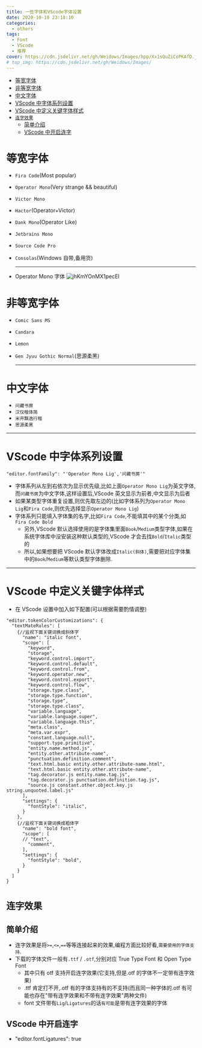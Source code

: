 ```yaml
---
title: 一些字体和VScode字体设置
date: 2020-10-18 23:18:10
categories:
  - others
tags:
  - Font
  - VScode
  - 推荐
cover: https://cdn.jsdelivr.net/gh/Weidows/Images/hpp/Xx1sQuZiCoPKAfD.jpg
# top_img: https://cdn.jsdelivr.net/gh/Weidows/Images/
---
```


<!--
 * @Author: Weidows
 * @LastEditors: Weidows
 * @LastEditTime: 2021-03-21 17:10:56
 * @FilePath: \Weidowsd:\Game\Github\Blog-private\source\_posts\others\font.md
-->

- [等宽字体](#等宽字体)
- [非等宽字体](#非等宽字体)
- [中文字体](#中文字体)
- [VScode 中字体系列设置](#vscode-中字体系列设置)
- [VScode 中定义关键字体样式](#vscode-中定义关键字体样式)
- [`连字效果`](#连字效果)
  - [简单介绍](#简单介绍)
  - [VScode 中开启连字](#vscode-中开启连字)

# 等宽字体

- `Fira Code`(Most popular)
- `Operator Mono`(Very strange && beautiful)
- `Victor Mono`
- `Hactor`(Operator+Victor)
- `Dank Mono`(Operator Like)
- `Jetbrains Mono`
- `Source Code Pro`
- `Consolas`(Windows 自带,备用货)

  ***

- Operator Mono 字体
  ![jhKmYOnMX1pecEI](https://cdn.jsdelivr.net/gh/Weidows/Images/hpp/NceHJmuqKvM4XUL.jpg)

# 非等宽字体

- `Comic Sans MS`
- `Candara`
- `Lemon`
- `Gen Jyuu Gothic Normal`(思源柔黑)

  ***

# 中文字体

- `问藏书房`
- `汉仪楷体简`
- `米开飘逸行楷`
- `思源柔黑`

---

# VScode 中字体系列设置

```
"editor.fontFamily": "'Operator Mono Lig','问藏书房'"
```

- 字体系列从左到右依次为显示优先级,比如上面`Operator Mono Lig`为英文字体,而`问藏书房`为中文字体,这样设置后,VScode 英文显示为前者,中文显示为后者
- 如果某类型字体重复设置,则优先取左边的(比如字体系列为`Operator Mono Lig`和`Fira Code`,则优先选择显示`Operator Mono Lig`)
- 字体系列只能填入字体集的名字,比如`Fira Code`,不能填其中的某个分类,如`Fira Code Bold`
  - 另外,VScode 默认选择使用的是字体集里面`Book`/`Medium`类型字体,如果在系统字体库中没安装这种默认类型的,VScode 才会去找`Bold`/`Italic`类型的
  - 所以,如果想要把 VScode 默认字体改成`Italic(斜体)`,需要把对应字体集中的`Book`/`Medium`等默认类型字体删除.

---

# VScode 中定义关键字体样式

- 在 VScode 设置中加入如下配置(可以根据需要酌情调整)

```
"editor.tokenColorCustomizations": {
  "textMateRules": [
    {//监视下面关键词换成斜体字
      "name": "italic font",
      "scope": [
        "keyword",
        "storage",
        "keyword.control.import",
        "keyword.control.default",
        "keyword.control.from",
        "keyword.operator.new",
        "keyword.control.export",
        "keyword.control.flow",
        "storage.type.class",
        "storage.type.function",
        "storage.type",
        "storage.type.class",
        "variable.language",
        "variable.language.super",
        "variable.language.this",
        "meta.class",
        "meta.var.expr",
        "constant.language.null",
        "support.type.primitive",
        "entity.name.method.js",
        "entity.other.attribute-name",
        "punctuation.definition.comment",
        "text.html.basic entity.other.attribute-name.html",
        "text.html.basic entity.other.attribute-name",
        "tag.decorator.js entity.name.tag.js",
        "tag.decorator.js punctuation.definition.tag.js",
        "source.js constant.other.object.key.js string.unquoted.label.js"
      ],
      "settings": {
        "fontStyle": "italic",
      }
    },
    {//监视下面关键词换成粗体字
      "name": "bold font",
      "scope": [
      // "text",
        "comment",
      ],
      "settings": {
        "fontStyle": "bold",
      }
    }
  ]
}
```

# `连字效果`

## 简单介绍

- 连字效果是将`>=`,`<=`,`==`等等连接起来的效果,编程方面比较好看,`需要使用的字体支持`.
- 下载的字体文件一般有`.ttf` / `.otf`,分别对应 True Type Font 和 Open Type Font
  - 其中只有 otf 支持开启连字效果(它支持,但是.otf 的字体不一定带有连字效果)
  - .ttf 肯定打不开,.otf 有的字体支持有的不支持(而且同一种字体的.otf 有可能也存在"带有连字效果和不带有连字效果"两种文件)
  - font 文件带有`Lig`/`Ligatures`的话`有可能`是带有连字效果的字体

## VScode 中开启连字

- "editor.fontLigatures": true
